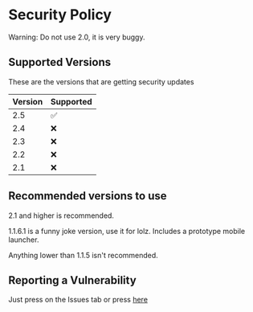 # Security Policy
Warning: Do not use 2.0, it is very buggy.
## Supported Versions

These are the versions that are getting security updates

| Version | Supported          |
| ------- | ------------------ |
|   2.5   | :white_check_mark: |
|   2.4   | :x:                |
|   2.3   | :x:                |
|   2.2   | :x:                |
|   2.1   | :x:                |

## Recommended versions to use
2.1 and higher is recommended.

1.1.6.1 is a funny joke version, use it for lolz. Includes a prototype mobile launcher.

Anything lower than 1.1.5 isn't recommended.
## Reporting a Vulnerability

Just press on the Issues tab or press [here](https://github.com/iCloExecutable/icloos-master/issues)
